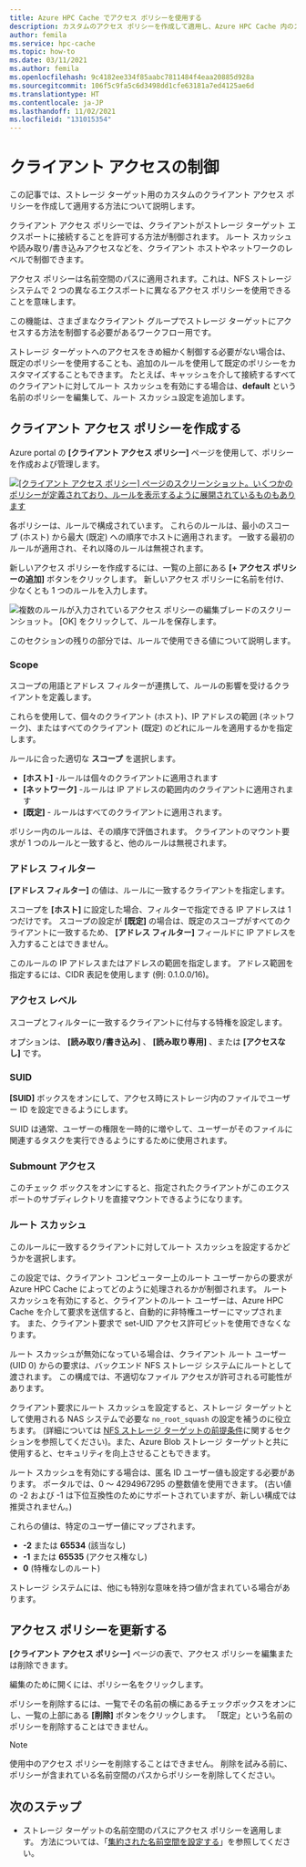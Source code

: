 ```yaml
---
title: Azure HPC Cache でアクセス ポリシーを使用する
description: カスタムのアクセス ポリシーを作成して適用し、Azure HPC Cache 内のストレージ ターゲットへのクライアント アクセスを制限する方法
author: femila
ms.service: hpc-cache
ms.topic: how-to
ms.date: 03/11/2021
ms.author: femila
ms.openlocfilehash: 9c4182ee334f85aabc7811484f4eaa20885d928a
ms.sourcegitcommit: 106f5c9fa5c6d3498dd1cfe63181a7ed4125ae6d
ms.translationtype: HT
ms.contentlocale: ja-JP
ms.lasthandoff: 11/02/2021
ms.locfileid: "131015354"
---
```

# <a name="control-client-access"></a>クライアント アクセスの制御

この記事では、ストレージ ターゲット用のカスタムのクライアント アクセス ポリシーを作成して適用する方法について説明します。

クライアント アクセス ポリシーでは、クライアントがストレージ ターゲット エクスポートに接続することを許可する方法が制御されます。 ルート スカッシュや読み取り/書き込みアクセスなどを、クライアント ホストやネットワークのレベルで制御できます。

アクセス ポリシーは名前空間のパスに適用されます。これは、NFS ストレージ システムで 2 つの異なるエクスポートに異なるアクセス ポリシーを使用できることを意味します。

この機能は、さまざまなクライアント グループでストレージ ターゲットにアクセスする方法を制御する必要があるワークフロー用です。

ストレージ ターゲットへのアクセスをきめ細かく制御する必要がない場合は、既定のポリシーを使用することも、追加のルールを使用して既定のポリシーをカスタマイズすることもできます。 たとえば、キャッシュを介して接続するすべてのクライアントに対してルート スカッシュを有効にする場合は、**default** という名前のポリシーを編集して、ルート スカッシュ設定を追加します。

## <a name="create-a-client-access-policy"></a>クライアント アクセス ポリシーを作成する

Azure portal の **[クライアント アクセス ポリシー]** ページを使用して、ポリシーを作成および管理します。 <!-- is there AZ CLI for this? -->

[![[クライアント アクセス ポリシー] ページのスクリーンショット。いくつかのポリシーが定義されており、ルールを表示するように展開されているものもあります](media/policies-overview.png)](media/policies-overview.png#lightbox)

各ポリシーは、ルールで構成されています。 これらのルールは、最小のスコープ (ホスト) から最大 (既定) への順序でホストに適用されます。 一致する最初のルールが適用され、それ以降のルールは無視されます。

新しいアクセス ポリシーを作成するには、一覧の上部にある **[+ アクセス ポリシーの追加]** ボタンをクリックします。 新しいアクセス ポリシーに名前を付け、少なくとも 1 つのルールを入力します。

![複数のルールが入力されているアクセス ポリシーの編集ブレードのスクリーンショット。 [OK] をクリックして、ルールを保存します。](media/add-policy.png)

このセクションの残りの部分では、ルールで使用できる値について説明します。

### <a name="scope"></a>Scope

スコープの用語とアドレス フィルターが連携して、ルールの影響を受けるクライアントを定義します。

これらを使用して、個々のクライアント (ホスト)、IP アドレスの範囲 (ネットワーク)、またはすべてのクライアント (既定) のどれにルールを適用するかを指定します。

ルールに合った適切な **スコープ** を選択します。

* **[ホスト]** -ルールは個々のクライアントに適用されます
* **[ネットワーク]** -ルールは IP アドレスの範囲内のクライアントに適用されます
* **[既定]** - ルールはすべてのクライアントに適用されます。

ポリシー内のルールは、その順序で評価されます。 クライアントのマウント要求が 1 つのルールと一致すると、他のルールは無視されます。

### <a name="address-filter"></a>アドレス フィルター

**[アドレス フィルター]** の値は、ルールに一致するクライアントを指定します。

スコープを **[ホスト]** に設定した場合、フィルターで指定できる IP アドレスは 1 つだけです。 スコープの設定が **[既定]** の場合は、既定のスコープがすべてのクライアントに一致するため、 **[アドレス フィルター]** フィールドに IP アドレスを入力することはできません。

このルールの IP アドレスまたはアドレスの範囲を指定します。 アドレス範囲を指定するには、CIDR 表記を使用します (例: 0.1.0.0/16)。

### <a name="access-level"></a>アクセス レベル

スコープとフィルターに一致するクライアントに付与する特権を設定します。

オプションは、 **[読み取り/書き込み]** 、 **[読み取り専用]** 、または **[アクセスなし]** です。

### <a name="suid"></a>SUID

**[SUID]** ボックスをオンにして、アクセス時にストレージ内のファイルでユーザー ID を設定できるようにします。

SUID は通常、ユーザーの権限を一時的に増やして、ユーザーがそのファイルに関連するタスクを実行できるようにするために使用されます。

### <a name="submount-access"></a>Submount アクセス

このチェック ボックスをオンにすると、指定されたクライアントがこのエクスポートのサブディレクトリを直接マウントできるようになります。

### <a name="root-squash"></a>ルート スカッシュ

このルールに一致するクライアントに対してルート スカッシュを設定するかどうかを選択します。

この設定では、クライアント コンピューター上のルート ユーザーからの要求が Azure HPC Cache によってどのように処理されるかが制御されます。 ルート スカッシュを有効にすると、クライアントのルート ユーザーは、Azure HPC Cache を介して要求を送信すると、自動的に非特権ユーザーにマップされます。 また、クライアント要求で set-UID アクセス許可ビットを使用できなくなります。

ルート スカッシュが無効になっている場合は、クライアント ルート ユーザー (UID 0) からの要求は、バックエンド NFS ストレージ システムにルートとして渡されます。 この構成では、不適切なファイル アクセスが許可される可能性があります。

クライアント要求にルート スカッシュを設定すると、ストレージ ターゲットとして使用される NAS システムで必要な ``no_root_squash`` の設定を補うのに役立ちます。 (詳細については [NFS ストレージ ターゲットの前提条件](hpc-cache-prerequisites.md#nfs-storage-requirements)に関するセクションを参照してください)。また、Azure Blob ストレージ ターゲットと共に使用すると、セキュリティを向上させることもできます。

ルート スカッシュを有効にする場合は、匿名 ID ユーザー値も設定する必要があります。 ポータルでは、0 ～ 4294967295 の整数値を使用できます。 (古い値の -2 および -1 は下位互換性のためにサポートされていますが、新しい構成では推奨されません。)

これらの値は、特定のユーザー値にマップされます。

* **-2** または **65534** (該当なし)
* **-1** または **65535** (アクセス権なし)
* **0** (特権なしのルート)

ストレージ システムには、他にも特別な意味を持つ値が含まれている場合があります。

## <a name="update-access-policies"></a>アクセス ポリシーを更新する

**[クライアント アクセス ポリシー]** ページの表で、アクセス ポリシーを編集または削除できます。

編集のために開くには、ポリシー名をクリックします。

ポリシーを削除するには、一覧でその名前の横にあるチェックボックスをオンにし、一覧の上部にある **[削除]** ボタンをクリックします。 「既定」という名前のポリシーを削除することはできません。

> [!NOTE]
> 使用中のアクセス ポリシーを削除することはできません。 削除を試みる前に、ポリシーが含まれている名前空間のパスからポリシーを削除してください。

## <a name="next-steps"></a>次のステップ

* ストレージ ターゲットの名前空間のパスにアクセス ポリシーを適用します。 方法については、「[集約された名前空間を設定する](add-namespace-paths.md)」を参照してください。
